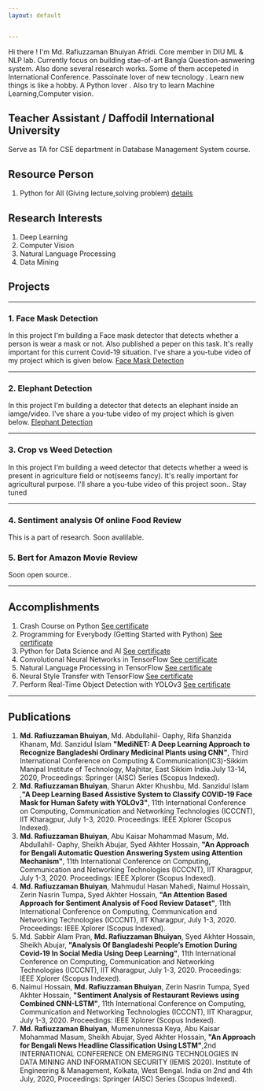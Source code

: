 ```yaml
---
layout: default


---
```


Hi there ! I'm Md. Rafiuzzaman Bhuiyan Afridi. Core member in DIU ML & NLP lab. Currently focus on building stae-of-art Bangla Question-asnwering system. Also done several research works. Some of them accepeted in International Conference. Passoinate lover of new tecnology . Learn new things is like a hobby. A Python lover . Also try to learn Machine Learning,Computer vision. 

## Teacher Assistant / Daffodil International University
Serve as TA for CSE department in Database Management System course. 

## Resource Person
1. Python for All (Giving lecture,solving problem) [details](https://www.facebook.com/groups/191702245271190/about/)

## Research Interests
1. Deep Learning
2. Computer Vision
3. Natural Language Processing
4. Data Mining

## Projects
***
### 1. Face Mask Detection
In this project I'm building a Face mask detector that detects whether a person is wear a mask or not. Also published a peper on this task. It's really important for this current Covid-19 situation. I've share a you-tube video of my project which is given below.
[Face Mask Detection](https://www.youtube.com/watch?v=k8OkplzCxQU&feature=emb_logo)
***
### 2. Elephant Detection
In this project I'm building a detector that detects an elephant inside an iamge/video. I've share a you-tube video of my project which is given below.
[Elephant Detection](https://www.youtube.com/watch?v=svvll0v9b8I)
***
### 3. Crop vs Weed Detection 
In this project I'm building a weed detector that detects whether a weed is present in agriculture field or not(seems fancy). It's really important for agricultural purpose. I'll share a you-tube video of this project soon.. Stay tuned
***
### 4. Sentiment analysis Of online Food Review
This is a part of research. Soon avalilable.
### 5. Bert for Amazon Movie Review
Soon open source.. 
***
## Accomplishments
1. Crash Course on Python [See certificate](https://www.coursera.org/account/accomplishments/verify/MNJ4QBEA2E9K)
2. Programming for Everybody (Getting Started with Python) [See certificate](https://www.coursera.org/account/accomplishments/certificate/ZWRVA6F7LP3R)
3. Python for Data Science and AI [See certificate](https://www.coursera.org/account/accomplishments/verify/KNNY9NEL7FPY)
4. Convolutional Neural Networks in TensorFlow [See certificate](https://www.coursera.org/account/accomplishments/verify/TTYFB4JKNANJ)
5. Natural Language Processing in TensorFlow [See certificate](https://www.coursera.org/account/accomplishments/verify/A3JFCWSYCUFH)
6. Neural Style Transfer with TensorFlow [See certificate](https://www.coursera.org/account/accomplishments/certificate/Q32WA3N8JEXE)
7. Perform Real-Time Object Detection with YOLOv3 [See certificate](https://www.coursera.org/account/accomplishments/certificate/LPQTAFFTYQ2Q)
***

## Publications
1. **Md. Rafiuzzaman Bhuiyan**, Md. Abdullahil- Oaphy, Rifa Shanzida Khanam, Md. Sanzidul Islam **"MediNET: A Deep Learning Approach to Recognize Bangladeshi Ordinary Medicinal Plants using CNN"**, Third International Conference on Computing & Communication(IC3)-Sikkim Manipal Institute of Technology, Majhitar, East Sikkim India.July 13-14, 2020, Proceedings: Springer (AISC) Series (Scopus Indexed).
2. **Md. Rafiuzzaman Bhuiyan**, Sharun Akter Khushbu, Md. Sanzidul Islam ,**"A Deep Learning Based Assistive System to Classify COVID-19 Face Mask for Human Safety with YOLOv3"**, 11th International Conference on Computing, Communication and Networking Technologies (ICCCNT), IIT Kharagpur, July 1-3, 2020. Proceedings: IEEE Xplorer (Scopus Indexed). 
3. **Md. Rafiuzzaman Bhuiyan**, Abu Kaisar Mohammad Masum, Md. Abdullahil- Oaphy, Sheikh Abujar, Syed Akhter Hossain, **"An Approach for Bengali Automatic Question Answering System using Attention Mechanism"**, 11th International Conference on Computing, Communication and Networking Technologies (ICCCNT), IIT Kharagpur, July 1-3, 2020. Proceedings: IEEE Xplorer (Scopus Indexed). 
4. **Md. Rafiuzzaman Bhuiyan**, Mahmudul Hasan Mahedi, Naimul Hossain, Zerin Nasrin Tumpa, Syed Akhter Hossain, **"An Attention Based Approach for Sentiment Analysis of Food Review Dataset"**, 11th International Conference on Computing, Communication and Networking Technologies (ICCCNT), IIT Kharagpur, July 1-3, 2020. Proceedings: IEEE Xplorer (Scopus Indexed). 
5. Md. Sabbir Alam Pran, **Md. Rafiuzzaman Bhuiyan**, Syed Akhter Hossain, Sheikh Abujar, **"Analysis Of Bangladeshi People’s Emotion During Covid-19 In Social Media Using Deep Learning"**, 11th International Conference on Computing, Communication and Networking Technologies (ICCCNT), IIT Kharagpur, July 1-3, 2020. Proceedings: IEEE Xplorer (Scopus Indexed). 
6. Naimul Hossain, **Md. Rafiuzzaman Bhuiyan**, Zerin Nasrin Tumpa, Syed Akhter Hossain, **"Sentiment Analysis of Restaurant Reviews using Combined CNN-LSTM"**, 11th International Conference on Computing, Communication and Networking Technologies (ICCCNT), IIT Kharagpur, July 1-3, 2020. Proceedings: IEEE Xplorer (Scopus Indexed). 
7. **Md. Rafiuzzaman Bhuiyan**, Mumenunnessa Keya, Abu Kaisar Mohammad Masum, Sheikh Abujar, Syed Akhter Hossain, **"An Approach for Bengali News Headline Classification Using LSTM"**,2nd INTERNATIONAL CONFERENCE ON EMERGING TECHNOLOGIES IN DATA MINING AND INFORMATION SECURITY (IEMIS 2020). Institute of Engineering & Management, Kolkata, West Bengal. India on 2nd and 4th July, 2020, Proceedings: Springer (AISC) Series (Scopus Indexed). 

